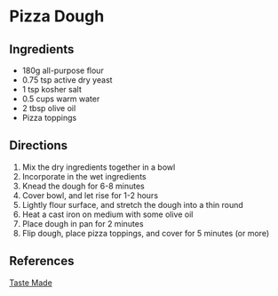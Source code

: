 # Pizza Dough

## Ingredients

* 180g all-purpose flour
* 0.75 tsp active dry yeast
* 1 tsp kosher salt
* 0.5 cups warm water
* 2 tbsp olive oil
* Pizza toppings

## Directions

1. Mix the dry ingredients together in a bowl
2. Incorporate in the wet ingredients
3. Knead the dough for 6-8 minutes
4. Cover bowl, and let rise for 1-2 hours
5. Lightly flour surface, and stretch the dough into a thin round
6. Heat a cast iron on medium with some olive oil
7. Place dough in pan for 2 minutes
8. Flip dough, place pizza toppings, and cover for 5 minutes (or more)

## References

[Taste Made](https://www.tastemade.com/videos/stovetop-pizza/)
